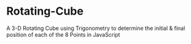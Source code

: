 # Rotating-Cube
A 3-D Rotating Cube using Trigonometry to determine the initial &amp; final position of each of the 8 Points in JavaScript

